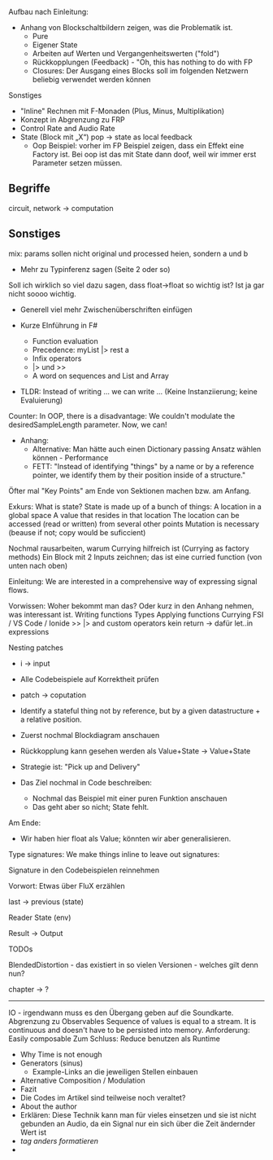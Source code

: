 
Aufbau nach Einleitung:

* Anhang von Blockschaltbildern zeigen, was die Problematik ist.
    * Pure
    * Eigener State
    * Arbeiten auf Werten und Vergangenheitswerten ("fold")
    * Rückkopplungen (Feedback) - "Oh, this has nothing to do with FP
    * Closures: Der Ausgang eines Blocks soll im folgenden Netzwern beliebig verwendet werden können

Sonstiges
* "Inline" Rechnen mit F-Monaden (Plus, Minus, Multiplikation)
* Konzept in Abgrenzung zu FRP
* Control Rate and Audio Rate
* State (Block mit „X“) pop -> state as local feedback 
    * Oop Beispiel: vorher im FP Beispiel zeigen, dass ein Effekt eine Factory ist. Bei oop ist das mit State dann doof, weil wir immer erst Parameter setzen müssen.


Begriffe
---
circuit, network -> computation





Sonstiges
---
mix: params sollen nicht original und processed heien, sondern a und b
* Mehr zu Typinferenz sagen (Seite 2 oder so)

Soll ich wirklich so viel dazu sagen, dass float->float so wichtig ist? Ist ja gar nicht soooo wichtig.

* Generell viel mehr Zwischenüberschriften einfügen

* Kurze EInführung in F#
    * Function evaluation
    * Precedence: myList |> rest a
    * Infix operators
    * |> und >>
    * A word on sequences and List and Array

* TLDR: Instead of writing ... we can write ... (Keine Instanziierung; keine Evaluierung)


Counter: In OOP, there is a disadvantage: We couldn't modulate the desiredSampleLength parameter. Now, we can!

* Anhang:
    * Alternative: Man hätte auch einen Dictionary passing Ansatz wählen können - Performance
    * FETT: "Instead of identifying "things" by a name or by a reference pointer, we identify them by their position inside of a structure."

Öfter mal "Key Points" am Ende von Sektionen machen bzw. am Anfang.

Exkurs: What is state? State is made up of a bunch of things:
    A location in a global space
    A value that resides in that location
    The location can be accessed (read or written) from several other points
    Mutation is necessary (beause if not; copy would be suficcient)

Nochmal rausarbeiten, warum Currying hilfreich ist (Currying as factory methods)
    Ein Block mit 2 Inputs zeichnen; das ist eine curried function (von unten nach oben)

Einleitung: We are interested in a comprehensive way of expressing signal flows.

Vorwissen: Woher bekommt man das?
    Oder kurz in den Anhang nehmen, was interessant ist.
    Writing functions
    Types
    Applying functions
    Currying
    FSI / VS Code / Ionide
    >> |> and custom operators
    kein return -> dafür let..in expressions


Nesting patches

* i -> input
* Alle Codebeispiele auf Korrektheit prüfen
* patch -> coputation

* Identify a stateful thing not by reference, but by a given datastructure + a relative position.
* Zuerst nochmal Blockdiagram anschauen
* Rückkopplung kann gesehen werden als Value+State -> Value+State
* Strategie ist: "Pick up and Delivery"
* Das Ziel nochmal in Code beschreiben:
    * Nochmal das Beispiel mit einer puren Funktion anschauen
    * Das geht aber so nicht; State fehlt.

Am Ende:
* Wir haben hier float als Value; könnten wir aber generalisieren.

Type signatures:
    We make things inline to leave out signatures:

Signature in den Codebeispielen reinnehmen

Vorwort: Etwas über FluX erzählen

last -> previous (state)

Reader State (env)

Result -> Output

TODOs

BlendedDistortion - das existiert in so vielen Versionen - welches gilt denn nun?

chapter -> ?

---

IO - irgendwann muss es den Übergang geben auf die Soundkarte.
Abgrenzung zu Observables
Sequence of values is equal to a stream. It is continuous and doesn't have to be persisted into memory.
Anforderung: Easily composable
Zum Schluss: Reduce benutzen als Runtime



* Why Time is not enough
* Generators (sinus)
    * Example-Links an die jeweiligen Stellen einbauen
* Alternative Composition / Modulation
* Fazit
* Die Codes im Artikel sind teilweise noch veraltet?
* About the author
* Erklären: Diese Technik kann man für vieles einsetzen und sie ist nicht gebunden an Audio, da ein Signal nur ein sich über die Zeit ändernder Wert ist
* <em> tag anders formatieren
* 
